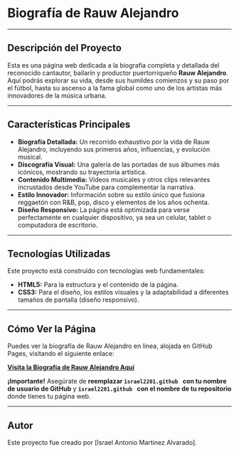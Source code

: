 # Biografía de Rauw Alejandro

---

## Descripción del Proyecto

Esta es una página web dedicada a la biografía completa y detallada del reconocido cantautor, bailarín y productor puertorriqueño **Rauw Alejandro**. Aquí podrás explorar su vida, desde sus humildes comienzos y su paso por el fútbol, hasta su ascenso a la fama global como uno de los artistas más innovadores de la música urbana.

---

## Características Principales

* **Biografía Detallada:** Un recorrido exhaustivo por la vida de Rauw Alejandro, incluyendo sus primeros años, influencias, y evolución musical.
* **Discografía Visual:** Una galería de las portadas de sus álbumes más icónicos, mostrando su trayectoria artística.
* **Contenido Multimedia:** Videos musicales y otros clips relevantes incrustados desde YouTube para complementar la narrativa.
* **Estilo Innovador:** Información sobre su estilo único que fusiona reggaetón con R&B, pop, disco y elementos de los años ochenta.
* **Diseño Responsivo:** La página está optimizada para verse perfectamente en cualquier dispositivo, ya sea un celular, tablet o computadora de escritorio.

---

## Tecnologías Utilizadas

Este proyecto está construido con tecnologías web fundamentales:

* **HTML5:** Para la estructura y el contenido de la página.
* **CSS3:** Para el diseño, los estilos visuales y la adaptabilidad a diferentes tamaños de pantalla (diseño responsivo).

---

## Cómo Ver la Página

Puedes ver la biografía de Rauw Alejandro en línea, alojada en GitHub Pages, visitando el siguiente enlace:

[**Visita la Biografía de Rauw Alejandro Aquí**](https://israel2201.github/index.html/)

**¡Importante!** Asegúrate de **reemplazar `israel2201.github ` con tu nombre de usuario de GitHub** y **`israel2201.github ` con el nombre de tu repositorio** donde tienes tu página web.

---

## Autor

Este proyecto fue creado por [Israel Antonio Martinez Alvarado].
